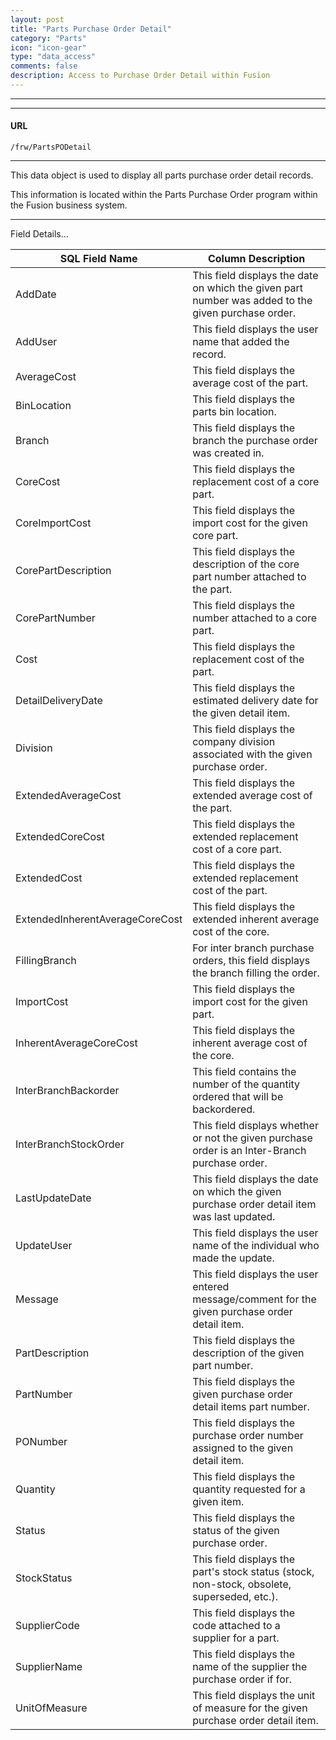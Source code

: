 ```yaml
---
layout: post
title: "Parts Purchase Order Detail"
category: "Parts" 
icon: "icon-gear"
type: "data_access" 
comments: false
description: Access to Purchase Order Detail within Fusion
---
```


---
---

#### URL
```
/frw/PartsPODetail
```
---

This data object is used to display all parts purchase order detail records.

This information is located within the Parts Purchase Order program within the Fusion business system.


<hr>
Field Details...

| **SQL Field Name**              | **Column Description**                                                                             |
|---|---|
| AddDate                         | This field displays the date on which the given part number was added to the given purchase order. |
| AddUser                         | This field displays the user name that added the record.                                           |
| AverageCost                     | This field displays the average cost of the part.                                                  |
| BinLocation                     | This field displays the parts bin location.                                                        |
| Branch                          | This field displays the branch the purchase order was created in.                                  |
| CoreCost                        | This field displays the replacement cost of a core part.                                           |
| CoreImportCost                  | This field displays the import cost for the given core part.                                       |
| CorePartDescription             | This field displays the description of the core part number attached to the part.                  |
| CorePartNumber                  | This field displays the number attached to a core part.                                            |
| Cost                            | This field displays the replacement cost of the part.                                              |
| DetailDeliveryDate              | This field displays the estimated delivery date for the given detail item.                         |
| Division                        | This field displays the company division associated with the given purchase order.                 |
| ExtendedAverageCost             | This field displays the extended average cost of the part.                                         |
| ExtendedCoreCost                | This field displays the extended replacement cost of a core part.                                  |
| ExtendedCost                    | This field displays the extended replacement cost of the part.                                     |
| ExtendedInherentAverageCoreCost | This field displays the extended inherent average cost of the core.                                |
| FillingBranch                   | For inter branch purchase orders, this field displays the branch filling the order.                |
| ImportCost                      | This field displays the import cost for the given part.                                            |
| InherentAverageCoreCost         | This field displays the inherent average cost of the core.                                         |
| InterBranchBackorder            | This field contains the number of the quantity ordered that will be backordered.                   |
| InterBranchStockOrder           | This field displays whether or not the given purchase order is an Inter-Branch purchase order.     |
| LastUpdateDate                  | This field displays the date on which the given purchase order detail item was last updated.       |
| UpdateUser                      | This field displays the user name of the individual who made the update.                           |
| Message                         | This field displays the user entered message/comment for the given purchase order detail item.     |
| PartDescription                 | This field displays the description of the given part number.                                      |
| PartNumber                      | This field displays the given purchase order detail items part number.                             |
| PONumber                        | This field displays the purchase order number assigned to the given detail item.                   |
| Quantity                        | This field displays the quantity requested for a given item.                                       |
| Status                          | This field displays the status of the given purchase order.                                        |
| StockStatus                     | This field displays the part's stock status (stock, non-stock, obsolete, superseded, etc.).        |
| SupplierCode                    | This field displays the code attached to a supplier for a part.                                    |
| SupplierName                    | This field displays the name of the supplier the purchase order if for.                            |
| UnitOfMeasure                   | This field displays the unit of measure for the given purchase order detail item.                  |